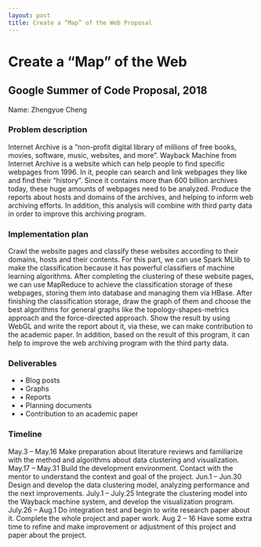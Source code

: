 ```yaml
---
layout: post
title: Create a “Map” of the Web Proposal
---
```


# Create a “Map” of the Web
## Google Summer of Code Proposal, 2018
Name: Zhengyue Cheng
### Problem description
Internet Archive is a “non-profit digital library of millions of free books, movies, software, music, websites, and more”. Wayback Machine from Internet Archive is a website which can help people to find specific webpages from 1996. In it, people can search and link webpages they
like and find their “history”.
Since it contains more than 600 billion archives today, these huge amounts of webpages need to be analyzed. Produce the reports about hosts and domains of the archives, and helping to inform web archiving efforts. In addition, this analysis will combine with third party data in order to improve this archiving program.
### Implementation plan
Crawl the website pages and classify these websites according to their domains, hosts and their contents. For this part, we can use Spark MLlib to make the classification because it has powerful classifiers of machine learning algorithms. After completing the clustering of these website pages, we can use MapReduce to achieve the classification storage of these webpages, storing them into database and managing them via HBase.
After finishing the classification storage, draw the graph of them and choose the best algorithms for general graphs like the topology-shapes-metrics approach and the force-directed approach. Show the result by using WebGL and write the report about it, via these, we can make contribution to the academic paper. In addition, based on the result of this program, it can help to improve the web archiving program with the third party data.
### Deliverables
- • Blog posts 
- • Graphs
- • Reports
- • Planning documents
- • Contribution to an academic paper

### Timeline
May.3 – May.16
Make preparation about literature reviews and familiarize with the method and algorithms about data clustering and visualization.
May.17 – May.31
Build the development environment. Contact with the mentor to understand the context and goal of the project.
Jun.1 – Jun.30
Design and develop the data clustering model, analyzing performance and the next improvements.
July.1 – July.25
Integrate the clustering model into the Wayback machine system, and develop the visualization program.
July.26 – Aug.1
Do integration test and begin to write research paper about it. Complete the whole project and paper work.
Aug 2 – 16
Have some extra time to refine and make improvement or adjustment of this project and paper about the project.


       


